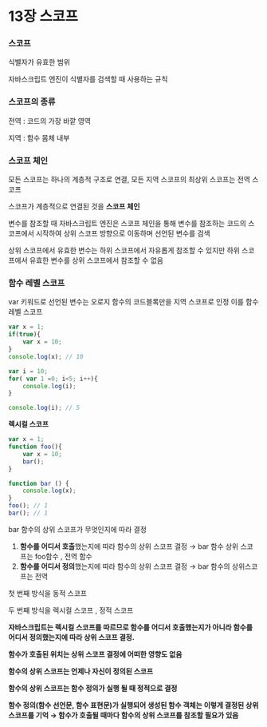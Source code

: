 # 13장 스코프

### 스코프

식별자가 유효한 범위

자바스크립트 엔진이 식별자를 검색할 때 사용하는 규칙

### 스코프의 종류

전역  : 코드의 가장 바깥 영역

지역 : 함수 몸체 내부

### 스코프 체인

모든 스코프는 하나의 계층적 구조로 연결, 모든 지역 스코프의 최상위 스코프는 전역 스코프

스코프가 계층적으로 연결된 것을 **스코프 체인**

변수를 참조할 때 자바스크립트 엔진은 스코프 체인을 통해 변수를 참조하는 코드의 스코프에서 시작하여 상위 스코프 방향으로 이동하며 선언된 변수를 검색

상위 스코프에서 유효한 변수는 하위 스코프에서 자유롭게 참조할 수 있지만 하위 스코프에서 유효한 변수를 상위 스코프에서 참조할 수 없음

### 함수 레벨 스코프

var 키워드로 선언된 변수는 오로지 함수의 코드블록만을 지역 스코프로 인정 이를 함수 레벨 스코프

```jsx
var x = 1;
if(true){
	var x = 10;
}
console.log(x); // 10

var i = 10;
for( var 1 =0; i<5; i++){
	console.log(i);
}

console.log(i); // 5
```

**렉시컬 스코프**

```jsx
var x = 1;
function foo(){
	var x = 10;
	bar();
}

function bar () {
	console.log(x);
}
foo(); // 1
bar(); // 1
```

bar 함수의 상위 스코프가 무엇인지에 따라 결정

1. **함수를 어디서 호출**했는지에 따라 함수의 상위 스코프 결정 → bar 함수 상위 스코프는 foo함수 , 전역 함수
2. **함수를 어디서 정의**했는지에 따라 함수의 상위 스코프 결정 → bar 함수의 상위스코프는 전역

첫 번째 방식을 동적 스코프

두 번째 방식을 렉시컬 스코프 , 정적 스코프

**자바스크립트는 렉시컬 스코프를 따르므로 함수를 어디서 호출했는지가 아니라 함수를 어디서 정의했는지에 따라 상위 스코프 결정.**

**함수가 호출된 위치는 상위 스코프 결정에 어떠한 영향도 없음**

**함수의 상위 스코프는 언제나 자신이 정의된 스코프**

**함수의 상위 스코프는 함수 정의가 실행 될 때 정적으로 결정**

**함수 정의(함수 선언문, 함수 표현문)가 실행되어 생성된 함수 객체는  이렇게 결정된 상위 스코프를 기억 → 함수가 호출될 때마다 함수의 상위 스코프를 참조할 필요가 있음**